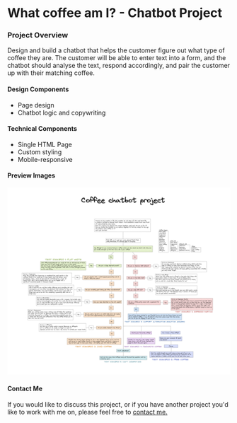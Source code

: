 # What coffee am I? - Chatbot Project

### Project Overview

Design and build a chatbot that helps the customer figure out what type of coffee they are. The customer will be able to enter text into a form, and the chatbot should analyse the text, respond accordingly, and pair the customer up with their matching coffee.

#### Design Components

- Page design
- Chatbot logic and copywriting

#### Technical Components

- Single HTML Page
- Custom styling
- Mobile-responsive

#### Preview Images

![chatbot logic flowchart](chatbot/images/chatbot-logic.png)

#### Contact Me

If you would like to discuss this project, or if you have another project you'd like to work with me on, please feel free to [contact me.](https://github.com/ReganMoyes)
